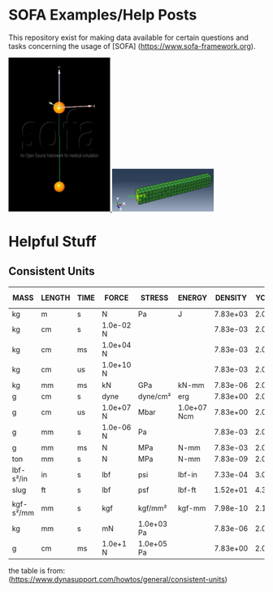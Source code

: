 # SOFA Examples/Help Posts
This repository exist for making data available for certain questions and tasks concerning the usage of [SOFA] (https://www.sofa-framework.org).

[<img
  src="01_one_mass_1D_oscillator/mass_spring_system_sofa.png"
  width="200"
  title="one_mass_1D_oscillator">
](01_one_mass_1D_oscillator/)
[<img
  src="05_rotating_beam/rot_beam_01.png"
  width="200"
  title="Rotation of a beam">
](05_rotating_beam/)

# Helpful Stuff

## Consistent Units
| MASS      | LENGTH | TIME | FORCE     | STRESS     | ENERGY      | DENSITY  | YOUNG's  | GRAVITY   | 35MPH    56.33KMPH |
|-----------|--------|------|-----------|------------|-------------|----------|----------|-----------|--------------------|
| kg        | m      | s    | N         | Pa         | J           | 7.83e+03 | 2.07e+11 | 9.806     | 15.65              |
| kg        | cm     | s    | 1.0e-02 N |            |             | 7.83e-03 | 2.07e+09 | 9.806e+02 | 1.56e+03           |
| kg        | cm     | ms   | 1.0e+04 N |            |             | 7.83e-03 | 2.07e+03 | 9.806e-04 | 1.56               |
| kg        | cm     | us   | 1.0e+10 N |            |             | 7.83e-03 | 2.07e-03 | 9.806e-10 | 1.56e-03           |
| kg        | mm     | ms   | kN        | GPa        | kN-mm       | 7.83e-06 | 2.07e+02 | 9.806e-03 | 15.65              |
| g         | cm     | s    | dyne      | dyne/cm²   | erg         | 7.83e+00 | 2.07e+12 | 9.806e+02 | 1.56e+03           |
| g         | cm     | us   | 1.0e+07 N | Mbar       | 1.0e+07 Ncm | 7.83e+00 | 2.07e+00 | 9.806e-10 | 1.56e-03           |
| g         | mm     | s    | 1.0e-06 N | Pa         |             | 7.83e-03 | 2.07e+11 | 9.806e+03 | 1.56e+04           |
| g         | mm     | ms   | N         | MPa        | N-mm        | 7.83e-03 | 2.07e+05 | 9.806e-03 | 15.65              |
| ton       | mm     | s    | N         | MPa        | N-mm        | 7.83e-09 | 2.07e+05 | 9.806e+03 | 1.56e+04           |
| lbf-s²/in | in     | s    | lbf       | psi        | lbf-in      | 7.33e-04 | 3.00e+07 | 386       | 6.16e+02           |
| slug      | ft     | s    | lbf       | psf        | lbf-ft      | 1.52e+01 | 4.32e+09 | 32.17     | 51.33              |
|           |        |      |           |            |             |          |          |           |                    |
| kgf-s²/mm | mm     | s    | kgf       | kgf/mm²    | kgf-mm      | 7.98e-10 | 2.11e+04 | 9.806e+03 | 1.56e+04           |
| kg        | mm     | s    | mN        | 1.0e+03 Pa |             | 7.83e-06 | 2.07e+08 | 9.806e+03 |                    |
| g         | cm     | ms   | 1.0e+1 N  | 1.0e+05 Pa |             | 7.83e+00 | 2.07e+06 | 9.806e-04 |                    |

the table is from:
(https://www.dynasupport.com/howtos/general/consistent-units)
